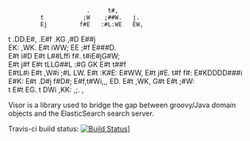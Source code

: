                           .     t#,               
             t           ;W    ;##W.   j.         
             Ej         f#E   :#L:WE   EW,        
  t      .DD.E#,      .E#f   .KG  ,#D  E##j       
  EK:   ,WK. E#t     iWW;    EE    ;#f E###D.     
  E#t  i#D   E#t    L##Lffi f#.     t#iE#jG#W;    
  E#t j#f    E#t   tLLG##L  :#G     GK E#t t##f   
  E#tL#i     E#t     ,W#i    ;#L   LW. E#t  :K#E: 
  E#WW,      E#t    j#E.      t#f f#:  E#KDDDD###i
  E#K:       E#t  .D#j         f#D#;   E#f,t#Wi,,,
  ED.        E#t ,WK,           G#t    E#t  ;#W:  
  t          E#t EG.             t     DWi   ,KK: 
             ,;. ,                                
                        
Visor is a library used to bridge the gap between groovy/Java domain objects and the ElasticSearch search server.

Travis-ci build status: [![Build Status](https://secure.travis-ci.org/morologous/visor.png)](http://travis-ci.org/morologous/visor)]
